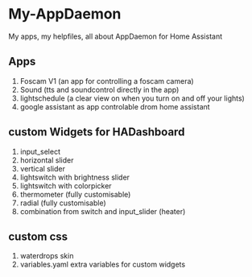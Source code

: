 # My-AppDaemon
My apps, my helpfiles, all about AppDaemon for Home Assistant

## Apps

1) Foscam V1 (an app for controlling a  foscam camera)
2) Sound (tts and soundcontrol directly in the app)
3) lightschedule (a clear view on when you turn on and off your lights)
4) google assistant as app controlable drom home assistant

## custom Widgets for HADashboard

1) input_select
2) horizontal slider
3) vertical slider
4) lightswitch with brightness slider
5) lightswitch with colorpicker
6) thermometer (fully customisable)
7) radial (fully customisable)
8) combination from switch and input_slider (heater)

## custom css

1) waterdrops skin
2) variables.yaml extra variables for custom widgets 



